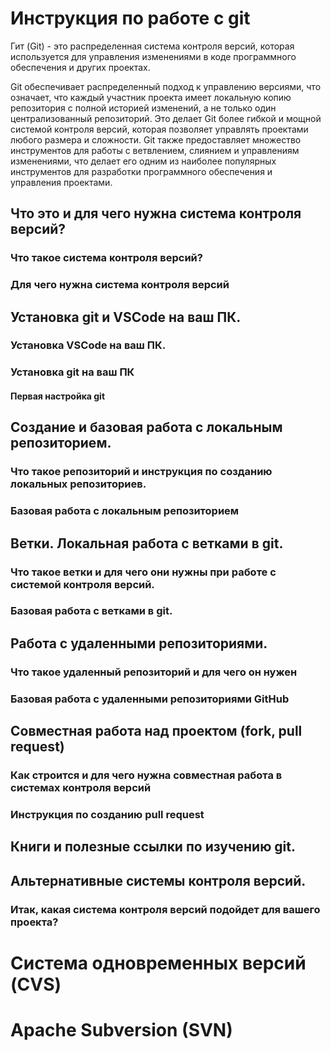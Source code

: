 # Инструкция по работе с git

Гит (Git) - это распределенная система контроля версий, которая используется для управления изменениями в коде программного обеспечения и других проектах.

Git обеспечивает распределенный подход к управлению версиями, что означает, что каждый участник проекта имеет локальную копию репозитория с полной историей изменений, а не только один централизованный репозиторий. Это делает Git более гибкой и мощной системой контроля версий, которая позволяет управлять проектами любого размера и сложности. Git также предоставляет множество инструментов для работы с ветвлением, слиянием и управлениям изменениями, что делает его одним из наиболее популярных инструментов для разработки программного обеспечения и управления проектами.

## Что это и для чего нужна система контроля версий?

### Что такое система контроля версий?

### Для чего нужна система контроля версий

## Установка git и VSCode на ваш ПК.

### Установка VSCode на ваш ПК.

### Установка git на ваш ПК

#### Первая настройка git

## Создание и базовая работа с локальным репозиторием.

### Что такое репозиторий и инструкция по созданию локальных репозиториев.

### Базовая работа с локальным репозиторием

## Ветки. Локальная работа с ветками в git.

### Что такое ветки и для чего они нужны при работе с системой контроля версий.

### Базовая работа с ветками в git.

## Работа с удаленными репозиториями.

### Что такое удаленный репозиторий и для чего он нужен

### Базовая работа с удаленными репозиториями GitHub

## Совместная работа над проектом (fork, pull request)

### Как строится и для чего нужна совместная работа в системах контроля версий

### Инструкция по созданию pull request

## Книги и полезные ссылки по изучению git.

## Альтернативные системы контроля версий.

### Итак, какая система контроля версий подойдет для вашего проекта?

# Система одновременных версий (CVS)

# Apache Subversion (SVN)

